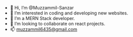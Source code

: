 - 👋 Hi, I’m @Muzzammil-Sanzar
- 👀 I’m interested in coding and developing new websites.
- 🌱 I’m a MERN Stack developer.
- 💞️ I’m looking to collaborate on react projects.
- 📫 muzzammil6435@gmail.com

<!---
Muzzammil-Sanzar/Muzzammil-Sanzar is a ✨ special ✨ repository because its `README.md` (this file) appears on your GitHub profile.
You can click the Preview link to take a look at your changes.
--->
